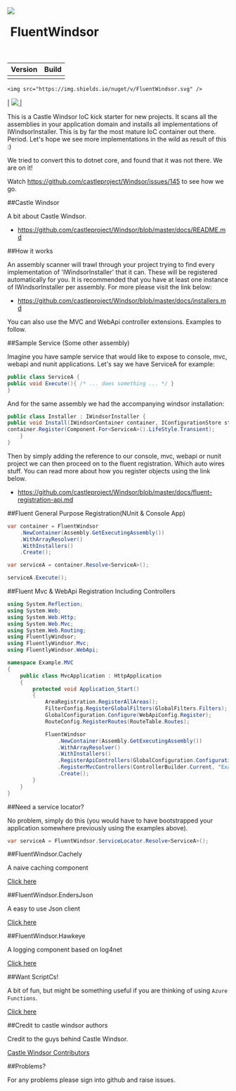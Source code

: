 <img align="left" src="https://avatars0.githubusercontent.com/u/7360948?v=3" />

&nbsp;FluentWindsor<br /><br />
=============

| Version | Build |
|---------|---------|
| <a href= "https://www.nuget.org/packages/FluentWindsor/">
	<img src="https://img.shields.io/nuget/v/FluentWindsor.svg" />
</a> | <a href= "https://ci.appveyor.com/project/fir3pho3nixx/fluentwindsor">
	<img src="https://ci.appveyor.com/api/projects/status/8nj9cgfnw9spqbpr/branch/master?svg=true" />
</a> |

This is a Castle Windsor IoC kick starter for new projects. It scans all the assemblies in your application domain and installs all
implementations of IWindsorInstaller. This is by far the most mature IoC container out there. Period. Let's hope we see more implementations
in the wild as result of this :)

We tried to convert this to dotnet core, and found that it was not there. We are on it! 

Watch https://github.com/castleproject/Windsor/issues/145 to see how we go.  

##Castle Windsor

A bit about Castle Windsor.

- https://github.com/castleproject/Windsor/blob/master/docs/README.md

##How it works

An assembly scanner will trawl through your project trying to find every implementation of 'IWindsorInstaller' that it can. These will be
registered automatically for you. It is recommended that you have at least one instance of IWindsorInstaller per assembly. For more please visit
the link below:

- https://github.com/castleproject/Windsor/blob/master/docs/installers.md

You can also use the MVC and WebApi controller extensions. Examples to follow.

##Sample Service (Some other assembly)

Imagine you have sample service that would like to expose to console, mvc, webapi and nunit applications. Let's say we have ServiceA
for example:

``` csharp
public class ServiceA {
public void Execute(){ /* ... does something ... */ }
}
```

And for the same assembly we had the accompanying windsor installation:

``` csharp
public class Installer : IWindsorInstaller {
public void Install(IWindsorContainer container, IConfigurationStore store) {
container.Register(Component.For<ServiceA>().LifeStyle.Transient);
    }
}
```

Then by simply adding the reference to our console, mvc, webapi or nunit project we can then proceed on to the fluent registration. Which
auto wires stuff. You can read more about how you register objects using the link below.

 - https://github.com/castleproject/Windsor/blob/master/docs/fluent-registration-api.md

##Fluent General Purpose Registration(NUnit & Console App)

``` csharp
var container = FluentWindsor
    .NewContainer(Assembly.GetExecutingAssembly())
    .WithArrayResolver()
    .WithInstallers()
    .Create();

var serviceA = container.Resolve<ServiceA>();

serviceA.Execute();
```

##Fluent Mvc & WebApi Registration Including Controllers 

``` csharp
using System.Reflection;
using System.Web;
using System.Web.Http;
using System.Web.Mvc;
using System.Web.Routing;
using FluentlyWindsor;
using FluentlyWindsor.Mvc;
using FluentlyWindsor.WebApi;

namespace Example.MVC
{
	public class MvcApplication : HttpApplication
	{
		protected void Application_Start()
		{
			AreaRegistration.RegisterAllAreas();
			FilterConfig.RegisterGlobalFilters(GlobalFilters.Filters);
			GlobalConfiguration.Configure(WebApiConfig.Register);
			RouteConfig.RegisterRoutes(RouteTable.Routes);

			FluentWindsor
				.NewContainer(Assembly.GetExecutingAssembly())
				.WithArrayResolver()
				.WithInstallers()
				.RegisterApiControllers(GlobalConfiguration.Configuration)
				.RegisterMvcControllers(ControllerBuilder.Current, "Example.MVC.Controllers", "Another.Namespace.For.Controllers")
				.Create();
		}
	}
}
```

##Need a service locator?

No problem, simply do this (you would have to have bootstrapped your application somewhere previously using the examples above). 

``` csharp
var serviceA = FluentWindsor.ServiceLocator.Resolve<ServiceA>();
```

##FluentWindsor.Cachely

A naive caching component

[Click here](https://github.com/cryosharp/fluentwindsor/blob/master/FluentWindsor.Cachely/README.md)

##FluentWindsor.EndersJson

A easy to use Json client

[Click here](https://github.com/cryosharp/fluentwindsor/blob/master/FluentWindsor.EndersJson/README.md)

##FluentWindsor.Hawkeye

A logging component based on log4net

[Click here](https://github.com/cryosharp/fluentwindsor/blob/master/FluentWindsor.Hawkeye/README.md)

##Want ScriptCs!

A bit of fun, but might be something useful if you are thinking of using `Azure Functions`. 

[Click here](https://github.com/cryosharp/fluentwindsor/wiki/Works-with-scriptcs!)

##Credit to castle windsor authors  

Credit to the guys behind Castle Windsor.

[Castle Windsor Contributors](https://github.com/castleproject/Windsor/graphs/contributors)

##Problems?

For any problems please sign into github and raise issues. 
